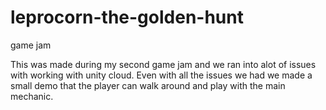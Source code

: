 # leprocorn-the-golden-hunt
game jam


This was made during my second game jam and we ran into alot of issues with working with unity cloud.
Even with all the issues we had we made a small demo that the player can walk around and play with the main mechanic.
